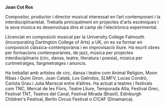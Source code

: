 **Joan Cot Ros**

Compositor, productor i director musical interessat en l’art contemporani i la interdisciplinarietat. Treballa principalment en projectes d'arts escèniques i la seva música es desenvolupa dins el camp de l'electrònica experimental.

Llicenciat en composició musical per la University College Falmouth (incorporating Dartington College of Arts) a UK, on es va formar en composició clàssica-contemporània i en improvisació lliure. Ha escrit obres per formacions contemporànies, de jazz, música per projectes interdisciplinaris (circ, dansa, teatre, literatura i poesia), música per curtmetratges, llargmetratges i anuncis. 

Ha treballat amb artistes de circ, dansa i teatre com Animal Religion, Moon Ribas i Quim Giron, Joan Català, Los Galindos, SLMFV, Lucas Condró, Carlota Grau i Julia Mariscal entre d’altres. Ha actuat a teatres i festivals com TNC, Mercat de les Flors, Teatre Lliure, Temporada Alta, Festival Grec, Festival TNT, Teatros del Canal, Festival Mirada (Brasil), Edinburgh Children's Festival, Berlin Circus Festival o C!CAF (Dinamarca).
